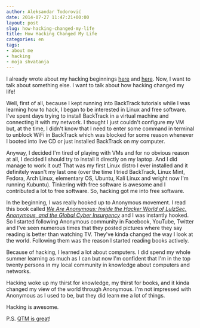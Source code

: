 ```yaml
---
author: Aleksandar Todorović
date: 2014-07-27 11:47:21+00:00
layout: post
slug: how-hacking-changed-my-life
title: How Hacking Changed My Life
categories: en
tags:
- about me
- hacking
- moja shvatanja
---
```


I already wrote about my hacking beginnings [here](https://aleksandartodorovic.wordpress.com/2014/07/12/flashback-my-first-cybersecurity-discovery/) and [here](https://aleksandartodorovic.wordpress.com/2014/07/27/flashback-my-first-steps-in-hacking/). Now, I want to talk about something else. I want to talk about how hacking changed my life!

Well, first of all, because I kept running into BackTrack tutorials while I was learning how to hack, I began to be interested in Linux and free software. I've spent days trying to install BackTrack in a virtual machine and connecting it with my network. I thought I just couldn't configure my VM but, at the time, I didn't know that I need to enter some command in terminal to unblock WiFi in BackTrack which was blocked for some reason whenever I booted into live CD or just installed BackTrack on my computer.

Anyway, I decided I'm tired of playing with VMs and for no obvious reason at all, I decided I should try to install it directly on my laptop. And I did manage to work it out! That was my first Linux distro I ever installed and it definitely wasn't my last one (over the time I tried BackTrack, Linux Mint, Fedora, Arch Linux, elementary OS, Ubuntu, Kali Linux and wright now I'm running Kubuntu). Tinkering with free software is awesome and I contributed a lot to free software. So, hacking got me into free software.

In the beginning, I was really hooked up to Anonymous movement. I read this book called _[We Are Anonymous: Inside the Hacker World of LulzSec, Anonymous, and the Global Cyber Insurgency](http://www.amazon.com/We-Are-Anonymous-LulzSec-Insurgency/dp/0316213527)_ and I was instantly hooked. So I started following Anonymous community in Facebook, YouTube, Twitter and I've seen numerous times that they posted pictures where they say reading is better than watching TV. They've kinda changed the way I look at the world. Following them was the reason I started reading books actively.

Because of hacking, I learned a lot about computers. I did spend my whole summer learning as much as I can but now I'm confident that I'm in the top twenty persons in my local community in knowledge about computers and networks.

Hacking woke up my thirst for knowledge, my thirst for books, and it kinda changed my view of the world through Anonymous. I'm not impressed with Anonymous as I used to be, but they did learn me a lot of things.

Hacking is awesome.

P.S. [QTM is great](https://aleksandartodorovic.wordpress.com/2014/07/27/blogilo-wordpress-integration-is-terrible/)!
